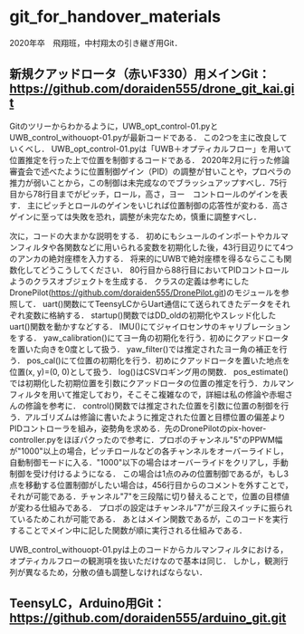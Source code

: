 # git_for_handover_materials
2020年卒　飛翔班，中村翔太の引き継ぎ用Git．
## 新規クアッドロータ（赤いF330）用メインGit：https://github.com/doraiden555/drone_git_kai.git
Gitのツリーからわかるように，UWB_opt_control-01.pyとUWB_control_withouopt-01.pyが最新コードである．
この2つを主に改良していくべし．
UWB_opt_control-01.pyは「UWB＋オプティカルフロー」を用いて位置推定を行った上で位置を制御するコードである．
2020年2月に行った修論審査会で述べたように位置制御ゲイン（PID）の調整が甘いことや，プロペラの推力が弱いことから，この制御は未完成なのでブラッシュアップすべし．75行目から78行目までがピッチ，ロール，高さ，ヨー　コントロールのゲインを表す．
主にピッチとロールのゲインをいじれば位置制御の応答性が変わる．高さゲインに至っては失敗を恐れ，調整が未完なため，慎重に調整すべし．

次に，コードの大まかな説明をする．
初めにもシュールのインポートやカルマンフィルタや各関数などに用いられる変数を初期化した後，43行目辺りにて4つのアンカの絶対座標を入力する．
将来的にUWBで絶対座標を得るならここも関数化してどうこうしてください．
80行目から88行目においてPIDコントロールようのクラスオブジェクトを生成する．
クラスの定義は参考にしたDronePilot(https://github.com/doraiden555/DronePilot.git)のモジュールを参照して．
uart()関数にてTeensyLCからUart通信にて送られてきたデータをそれぞれ変数に格納する．
startup()関数ではDD_oldの初期化やスレッド化したuart()関数を動かすなどする．
IMU()にてジャイロセンサのキャリブレーションをする．
yaw_calibration()にてヨー角の初期化を行う．初めにクアッドロータを置いた向きを0度として扱う．
yaw_filter()では推定されたヨー角の補正を行う．
pos_cal()にて位置の初期化を行う．初めにクアッドロータを置いた地点を位置(x, y)=(0, 0)として扱う．
log()はCSVロギング用の関数．
pos_estimate()では初期化した初期位置を引数にクアッドロータの位置の推定を行う．カルマンフィルタを用いて推定しており，そこそこ複雑なので，詳細は私の修論や赤堀さんの修論を参考に．
control()関数では推定された位置を引数に位置の制御を行う．アルゴリズムは修論に書いたように推定された位置と目標位置の偏差よりPIDコントローラを組み，姿勢角を求める．先のDronePilotのpix-hover-controller.pyをほぼパクったので参考に．プロポのチャンネル"5"のPPWM幅が"1000"以上の場合，ピッチロールなどの各チャンネルをオーバーライドし，自動制御モードに入る．"1000"以下の場合はオーバーライドをクリアし，手動制御を受け付けるようになる．
この場合は1点のみの位置制御であるが，もし3点を移動する位置制御がしたい場合は，456行目からのコメントを外すことで，それが可能である．チャンネル"7"を三段階に切り替えることで，位置の目標値が変わる仕組みである．
プロポの設定はチャンネル"7"が三段スイッチに振られているためこれが可能である．
あとはメイン関数であるが，このコードを実行することでメイン中に記した関数が順に実行される仕組みである．

UWB_control_withouopt-01.pyは上のコードからカルマンフィルタにおける，オプティカルフローの観測項を抜いただけなので基本は同じ．
しかし，観測行列が異なるため，分散の値も調整しなければならない．

## TeensyLC，Arduino用Git：https://github.com/doraiden555/arduino_git.git

